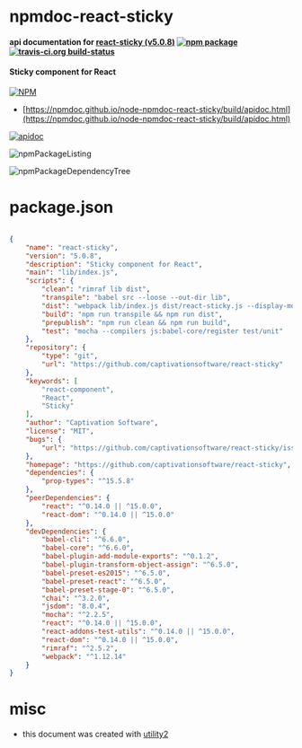 # npmdoc-react-sticky

#### api documentation for  [react-sticky (v5.0.8)](https://github.com/captivationsoftware/react-sticky)  [![npm package](https://img.shields.io/npm/v/npmdoc-react-sticky.svg?style=flat-square)](https://www.npmjs.org/package/npmdoc-react-sticky) [![travis-ci.org build-status](https://api.travis-ci.org/npmdoc/node-npmdoc-react-sticky.svg)](https://travis-ci.org/npmdoc/node-npmdoc-react-sticky)

#### Sticky component for React

[![NPM](https://nodei.co/npm/react-sticky.png?downloads=true&downloadRank=true&stars=true)](https://www.npmjs.com/package/react-sticky)

- [https://npmdoc.github.io/node-npmdoc-react-sticky/build/apidoc.html](https://npmdoc.github.io/node-npmdoc-react-sticky/build/apidoc.html)

[![apidoc](https://npmdoc.github.io/node-npmdoc-react-sticky/build/screenCapture.buildCi.browser.%252Ftmp%252Fbuild%252Fapidoc.html.png)](https://npmdoc.github.io/node-npmdoc-react-sticky/build/apidoc.html)

![npmPackageListing](https://npmdoc.github.io/node-npmdoc-react-sticky/build/screenCapture.npmPackageListing.svg)

![npmPackageDependencyTree](https://npmdoc.github.io/node-npmdoc-react-sticky/build/screenCapture.npmPackageDependencyTree.svg)



# package.json

```json

{
    "name": "react-sticky",
    "version": "5.0.8",
    "description": "Sticky component for React",
    "main": "lib/index.js",
    "scripts": {
        "clean": "rimraf lib dist",
        "transpile": "babel src --loose --out-dir lib",
        "dist": "webpack lib/index.js dist/react-sticky.js --display-modules --progress && NODE_ENV=production webpack lib/index.js dist/react-sticky.min.js --display-modules --progress",
        "build": "npm run transpile && npm run dist",
        "prepublish": "npm run clean && npm run build",
        "test": "mocha --compilers js:babel-core/register test/unit"
    },
    "repository": {
        "type": "git",
        "url": "https://github.com/captivationsoftware/react-sticky"
    },
    "keywords": [
        "react-component",
        "React",
        "Sticky"
    ],
    "author": "Captivation Software",
    "license": "MIT",
    "bugs": {
        "url": "https://github.com/captivationsoftware/react-sticky/issues"
    },
    "homepage": "https://github.com/captivationsoftware/react-sticky",
    "dependencies": {
        "prop-types": "^15.5.8"
    },
    "peerDependencies": {
        "react": "^0.14.0 || ^15.0.0",
        "react-dom": "^0.14.0 || ^15.0.0"
    },
    "devDependencies": {
        "babel-cli": "^6.6.0",
        "babel-core": "^6.6.0",
        "babel-plugin-add-module-exports": "^0.1.2",
        "babel-plugin-transform-object-assign": "^6.5.0",
        "babel-preset-es2015": "^6.5.0",
        "babel-preset-react": "^6.5.0",
        "babel-preset-stage-0": "^6.5.0",
        "chai": "^3.2.0",
        "jsdom": "8.0.4",
        "mocha": "^2.2.5",
        "react": "^0.14.0 || ^15.0.0",
        "react-addons-test-utils": "^0.14.0 || ^15.0.0",
        "react-dom": "^0.14.0 || ^15.0.0",
        "rimraf": "^2.5.2",
        "webpack": "^1.12.14"
    }
}
```



# misc
- this document was created with [utility2](https://github.com/kaizhu256/node-utility2)
